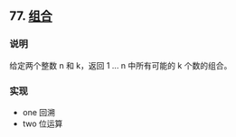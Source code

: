 ## 77. [组合](https://leetcode-cn.com/problems/combinations/)
### 说明

给定两个整数 n 和 k，返回 1 ... n 中所有可能的 k 个数的组合。

### 实现
* one 回溯
* two 位运算